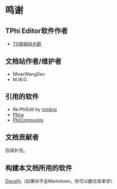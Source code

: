 # 鸣谢

## TPhi Editor软件作者

* [TG铁锅炖大鹅](https://space.bilibili.com/508557497)

## 文档站作者/维护者

* MixerWangDev
* M.W.D.

## 引用的软件

* Re:PhiEdit by [cmdysj](https://space.bilibili.com/252635690)
* [Phira](https://github.com/Teamflos/Phira)
* [PhiCommunity](https://github.com/Yuameshi/PhiCommunity)

## 文档贡献者

后续补充。

## 构建本文档所用的软件

[Docsify](https://docsify.js.org/)（如果你不会Markdown，你可以翻仓库来学）